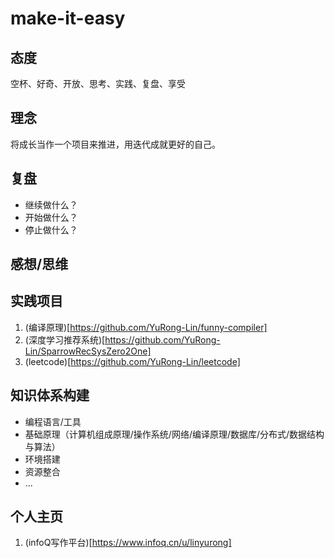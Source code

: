# make-it-easy

## 态度
空杯、好奇、开放、思考、实践、复盘、享受

## 理念
将成长当作一个项目来推进，用迭代成就更好的自己。

## 复盘
* 继续做什么？
* 开始做什么？
* 停止做什么？

## 感想/思维

## 实践项目
1. (编译原理)[https://github.com/YuRong-Lin/funny-compiler]
2. (深度学习推荐系统)[https://github.com/YuRong-Lin/SparrowRecSysZero2One]
3. (leetcode)[https://github.com/YuRong-Lin/leetcode]

## 知识体系构建
* 编程语言/工具
* 基础原理（计算机组成原理/操作系统/网络/编译原理/数据库/分布式/数据结构与算法）
* 环境搭建
* 资源整合
* ...


## 个人主页

1. (infoQ写作平台)[https://www.infoq.cn/u/linyurong]
